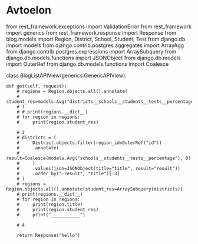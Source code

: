# Avtoelon

from rest_framework.exceptions import ValidationError
from rest_framework import generics
from rest_framework.response import Response
from blog.models import Region, District, School, Student, Test
from django.db import models
from django.contrib.postgres.aggregates import ArrayAgg
from django.contrib.postgres.expressions import ArraySubquery
from django.db.models.functions import JSONObject
from django.db.models import OuterRef
from django.db.models.functions import Coalesce


class BlogListAPIView(generics.GenericAPIView):

    def get(self, request):
        # regions = Region.objects.all().annotate(
        #     student_res=models.Avg("districts__schools__students__tests__percentage")
        # )
        # # print(regions.__dict__)
        # for region in regions:
        #     print(region.student_res)

        # 2
        # districts = (
        #     District.objects.filter(region_id=OuterRef("id"))
        #     .annotate(
        #         result=Coalesce(models.Avg("schools__students__tests__percentage"), 0)
        #     )
        #     .values(json=JSONObject(title="title", result="result"))
        #     .order_by("-result", "title")[:3]
        # )
        # regions = Region.objects.all().annotate(student_res=ArraySubquery(districts))
        # print(regions.__dict__)
        # for region in regions:
        #     print(region.title)
        #     print(region.student_res)
        #     print("___________")

        # 4

        return Response("hello")
